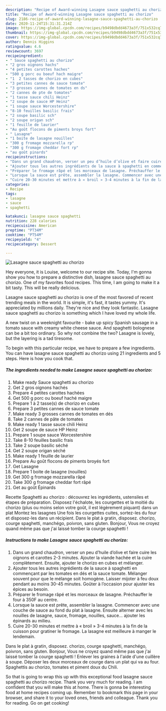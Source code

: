 ```yaml
---
description: "Recipe of Award-winning Lasagne sauce spaghetti au chorizo"
title: "Recipe of Award-winning Lasagne sauce spaghetti au chorizo"
slug: 2186-recipe-of-award-winning-lasagne-sauce-spaghetti-au-chorizo
date: 2020-11-24T15:31:31.214Z
image: https://img-global.cpcdn.com/recipes/b9498dbdd4673a3f/751x532cq70/lasagne-sauce-spaghetti-au-chorizo-photo-principale-de-la-recette.jpg
thumbnail: https://img-global.cpcdn.com/recipes/b9498dbdd4673a3f/751x532cq70/lasagne-sauce-spaghetti-au-chorizo-photo-principale-de-la-recette.jpg
cover: https://img-global.cpcdn.com/recipes/b9498dbdd4673a3f/751x532cq70/lasagne-sauce-spaghetti-au-chorizo-photo-principale-de-la-recette.jpg
author: Dennis Higgins
ratingvalue: 4.6
reviewcount: 3697
recipeingredient:
- " Sauce spaghetti au chorizo"
- "2 gros oignons hachs"
- "4 petites carottes haches"
- "500 g porc ou boeuf hach maigre"
- "1  2 tasses de chorizo en cubes"
- "3 petites cannes de sauce tomate"
- "3 grosses cannes de tomates en ds"
- "2 cannes de pte de tomates"
- "1 tasse sauce chili Heinz"
- "2 soupe de sauce HP Heinz"
- "1 soupe sauce Worcestershire"
- "8-10 feuilles basilic frais"
- "2 soupe basilic sch"
- "2 soupe origan sch"
- "1 feuille de laurier"
- "Au goût flocons de piments broys fort"
- " Lasagne"
- "1 boite de lasagne nouilles"
- "300 g fromage mozzarella rp"
- "300 g fromage cheddar fort rp"
- "au goût pinards"
recipeinstructions:
- "Dans un grand chaudron, verser un peu d’huile d’olive et faire cuire les oignons et carottes 2-3 minutes. Ajouter la viande hachée et la cuire complètement. Ensuite, ajouter le chorizo en cubes et mélanger."
- "Ajouter tous les autres ingrédients de la sauce à spaghetti en commençant par les tomates en dés et la sauce tomate. Mélanger souvent pour que le mélange soit homogène. Laisser mijoter à feu doux pendant au moins 30-45 minutes. Goûter à l’occasion pour ajuster les épices au besoin."
- "Préparer le fromage râpé et les morceaux de lasagne. Préchauffer le four à 350F au centre."
- "Lorsque la sauce est prête, assembler la lasagne. Commencer avec une couche de sauce au fond du plat à lasagne. Ensuite alterner avec les nouilles de lasagne, sauce, fromage, nouilles, sauce... ajouter les épinards au milieu."
- "Cuire 20-30 minutes et mettre à « broil » 3-4 minutes à la fin de la cuisson pour gratiner le fromage. La lasagne est meilleure à manger le lendemain."
categories:
- Recipe
tags:
- lasagne
- sauce
- spaghetti

katakunci: lasagne sauce spaghetti 
nutrition: 228 calories
recipecuisine: American
preptime: "PT34M"
cooktime: "PT54M"
recipeyield: "4"
recipecategory: Dessert

---
```



![Lasagne sauce spaghetti au chorizo](https://img-global.cpcdn.com/recipes/b9498dbdd4673a3f/751x532cq70/lasagne-sauce-spaghetti-au-chorizo-photo-principale-de-la-recette.jpg)

Hey everyone, it is Louise, welcome to our recipe site. Today, I'm gonna show you how to prepare a distinctive dish, lasagne sauce spaghetti au chorizo. One of my favorites food recipes. This time, I am going to make it a bit tasty. This will be really delicious.

Lasagne sauce spaghetti au chorizo is one of the most favored of recent trending meals in the world. It is simple, it's fast, it tastes yummy. It's appreciated by millions daily. They're nice and they look fantastic. Lasagne sauce spaghetti au chorizo is something which I have loved my whole life.

A new twist on a weeknight favourite - bake up spicy Spanish sausage in a tomato sauce with creamy white cheese sauce. And spaghetti bolognese can be a bit too ordinary. So why not combine the two? Lasagne is lovely, but the layering is a tad tiresome.


To begin with this particular recipe, we have to prepare a few ingredients. You can have lasagne sauce spaghetti au chorizo using 21 ingredients and 5 steps. Here is how you cook that.

<!--inarticleads1-->

##### The ingredients needed to make Lasagne sauce spaghetti au chorizo:

1. Make ready  Sauce spaghetti au chorizo
1. Get 2 gros oignons hachés
1. Prepare 4 petites carottes hachées
1. Get 500 g porc ou boeuf haché maigre
1. Prepare 1 à 2 tasse(s) de chorizo en cubes
1. Prepare 3 petites cannes de sauce tomate
1. Make ready 3 grosses cannes de tomates en dés
1. Take 2 cannes de pâte de tomates
1. Make ready 1 tasse sauce chili Heinz
1. Get 2 soupe de sauce HP Heinz
1. Prepare 1 soupe sauce Worcestershire
1. Take 8-10 feuilles basilic frais
1. Take 2 soupe basilic séché
1. Get 2 soupe origan séché
1. Make ready 1 feuille de laurier
1. Prepare Au goût flocons de piments broyés fort
1. Get  Lasagne
1. Prepare 1 boite de lasagne (nouilles)
1. Get 300 g fromage mozzarella râpé
1. Take 300 g fromage cheddar fort râpé
1. Get au goût Épinards


Recette Spaghetti au chorizo : découvrez les ingrédients, ustensiles et étapes de préparation. Disposez l&#39;échalote, les courgettes et la moitié du chorizo (plus ou moins selon votre goût, il est légèrement piquant) dans un plat Montez les lasagnes Une fois les courgettes cuites, sortez-les du four et disposez-les dans un récipient. Dans le plat à gratin, disposez. chorizo, courge spaghetti, manchégo, poivron, sans gluten. Bonjour, Vous ne croyez quand même pas que j&#39;ai laissé tomber la courge spaghetti ! 

<!--inarticleads2-->

##### Instructions to make Lasagne sauce spaghetti au chorizo:

1. Dans un grand chaudron, verser un peu d’huile d’olive et faire cuire les oignons et carottes 2-3 minutes. Ajouter la viande hachée et la cuire complètement. Ensuite, ajouter le chorizo en cubes et mélanger.
1. Ajouter tous les autres ingrédients de la sauce à spaghetti en commençant par les tomates en dés et la sauce tomate. Mélanger souvent pour que le mélange soit homogène. Laisser mijoter à feu doux pendant au moins 30-45 minutes. Goûter à l’occasion pour ajuster les épices au besoin.
1. Préparer le fromage râpé et les morceaux de lasagne. Préchauffer le four à 350F au centre.
1. Lorsque la sauce est prête, assembler la lasagne. Commencer avec une couche de sauce au fond du plat à lasagne. Ensuite alterner avec les nouilles de lasagne, sauce, fromage, nouilles, sauce... ajouter les épinards au milieu.
1. Cuire 20-30 minutes et mettre à « broil » 3-4 minutes à la fin de la cuisson pour gratiner le fromage. La lasagne est meilleure à manger le lendemain.


Dans le plat à gratin, disposez. chorizo, courge spaghetti, manchégo, poivron, sans gluten. Bonjour, Vous ne croyez quand même pas que j&#39;ai laissé tomber la courge spaghetti ! Enlever les graines à l&#39;aide d&#39;une cuillère à soupe. Déposer les deux morceaux de courge dans un plat qui va au four. Spaghettis au chorizo, tomates et piment doux du Chili. 

So that is going to wrap this up with this exceptional food lasagne sauce spaghetti au chorizo recipe. Thank you very much for reading. I am confident that you will make this at home. There is gonna be interesting food at home recipes coming up. Remember to bookmark this page in your browser, and share it to your loved ones, friends and colleague. Thank you for reading. Go on get cooking!
